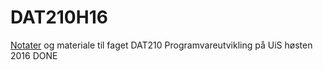# DAT210H16

[Notater](Notater) og materiale til faget DAT210 Programvareutvikling på UiS høsten 2016
DONE